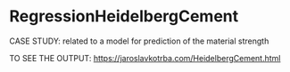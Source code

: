 # RegressionHeidelbergCement

CASE STUDY: related to a model for prediction of the material strength

TO SEE THE OUTPUT: https://jaroslavkotrba.com/HeidelbergCement.html
